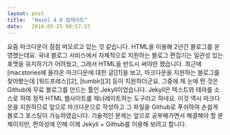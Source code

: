 ```yaml
---
layout: post
title:  "Hazel 4.0 업데이트"
date:   2016-05-25 00:57:23
---
```


  요즘 마크다운이 점점 떠오르고 있는 것 같습니다. HTML을 이용해 2년간 블로그를 운영했는데요. 국내 블로그 서비스에서 자체적으로 지원하는 블로그 편집기는 일관성 있는 포맷을 유지하기가 어려웠고, 그래서 HTML을 반드시 써야만 했습니다. 최근에 [macstories에 올라온 마크다운에 대한 글][1]을 보고, 마크다운을 지원하는 블로그를 찾아봤는데 [워드프레스][2], [tumblr][3] 등이 지원하더군요. 그중에 제 눈에 띈 것은 Github에 무료 블로그를 만드는 툴인 Jekyll이었습니다. Jekyll은 텍스트와 테마를 소스로 하여 정적 HTML 웹사이트를 제너레이트하는 도구라고 하네요. 이것 역시 마크다운을 지원하므로 앞으로 마크다운으로 작성하고 그 파일을 Github로 푸쉬하여 손쉽게 블로그 포스팅이 가능하였습니다. 기술적인 문제는 앞으로 공부해가면서 해결해야 할 문제이지만, 편의성에 인해 이제 Jekyll + Github를 이용해 보려고 합니다.

